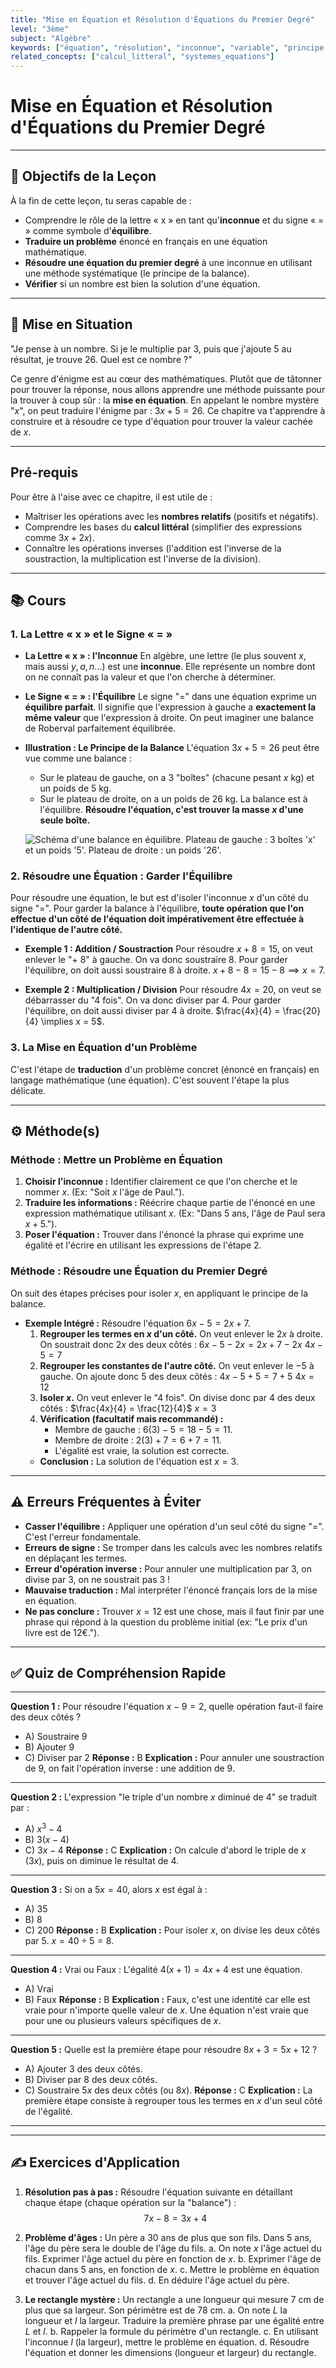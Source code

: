 ```yaml
---
title: "Mise en Équation et Résolution d'Équations du Premier Degré"
level: "3ème"
subject: "Algèbre"
keywords: ["équation", "résolution", "inconnue", "variable", "principe de la balance", "mise en équation"]
related_concepts: ["calcul_litteral", "systemes_equations"]
---
```


# Mise en Équation et Résolution d'Équations du Premier Degré

---

## 🎯 Objectifs de la Leçon

À la fin de cette leçon, tu seras capable de :
* Comprendre le rôle de la lettre « x » en tant qu'**inconnue** et du signe « = » comme symbole d'**équilibre**.
* **Traduire un problème** énoncé en français en une équation mathématique.
* **Résoudre une équation du premier degré** à une inconnue en utilisant une méthode systématique (le principe de la balance).
* **Vérifier** si un nombre est bien la solution d'une équation.

---

## 🚀 Mise en Situation

"Je pense à un nombre. Si je le multiplie par 3, puis que j'ajoute 5 au résultat, je trouve 26. Quel est ce nombre ?"

Ce genre d'énigme est au cœur des mathématiques. Plutôt que de tâtonner pour trouver la réponse, nous allons apprendre une méthode puissante pour la trouver à coup sûr : la **mise en équation**. En appelant le nombre mystère "$x$", on peut traduire l'énigme par : $3x + 5 = 26$. Ce chapitre va t'apprendre à construire et à résoudre ce type d'équation pour trouver la valeur cachée de $x$.

---

## Pré-requis

Pour être à l'aise avec ce chapitre, il est utile de :
* Maîtriser les opérations avec les **nombres relatifs** (positifs et négatifs).
* Comprendre les bases du **calcul littéral** (simplifier des expressions comme $3x+2x$).
* Connaître les opérations inverses (l'addition est l'inverse de la soustraction, la multiplication est l'inverse de la division).

---

## 📚 Cours

### 1. La Lettre « x » et le Signe « = »

* **La Lettre « x » : l'Inconnue**
    En algèbre, une lettre (le plus souvent $x$, mais aussi $y, a, n...$) est une **inconnue**. Elle représente un nombre dont on ne connaît pas la valeur et que l'on cherche à déterminer.

* **Le Signe « = » : l'Équilibre**
    Le signe "=" dans une équation exprime un **équilibre parfait**. Il signifie que l'expression à gauche a **exactement la même valeur** que l'expression à droite. On peut imaginer une balance de Roberval parfaitement équilibrée.

* **Illustration : Le Principe de la Balance**
    L'équation $3x + 5 = 26$ peut être vue comme une balance :
    * Sur le plateau de gauche, on a 3 "boîtes" (chacune pesant $x$ kg) et un poids de 5 kg.
    * Sur le plateau de droite, on a un poids de 26 kg.
    La balance est à l'équilibre. **Résoudre l'équation, c'est trouver la masse $x$ d'une seule boîte.**

    ![Schéma d'une balance en équilibre. Plateau de gauche : 3 boîtes 'x' et un poids '5'. Plateau de droite : un poids '26'.](URL_VERS_VOTRE_IMAGE/balance_equation.svg)

### 2. Résoudre une Équation : Garder l'Équilibre

Pour résoudre une équation, le but est d'isoler l'inconnue $x$ d'un côté du signe "=".
Pour garder la balance à l'équilibre, **toute opération que l'on effectue d'un côté de l'équation doit impérativement être effectuée à l'identique de l'autre côté.**

* **Exemple 1 : Addition / Soustraction**
    Pour résoudre $x + 8 = 15$, on veut enlever le "+ 8" à gauche. On va donc soustraire 8. Pour garder l'équilibre, on doit aussi soustraire 8 à droite.
    $x + 8 - 8 = 15 - 8 \implies x = 7$.

* **Exemple 2 : Multiplication / Division**
    Pour résoudre $4x = 20$, on veut se débarrasser du "4 fois". On va donc diviser par 4. Pour garder l'équilibre, on doit aussi diviser par 4 à droite.
    $\frac{4x}{4} = \frac{20}{4} \implies x = 5$.

### 3. La Mise en Équation d'un Problème

C'est l'étape de **traduction** d'un problème concret (énoncé en français) en langage mathématique (une équation). C'est souvent l'étape la plus délicate.

---

## ⚙️ Méthode(s)

### Méthode : Mettre un Problème en Équation
1.  **Choisir l'inconnue :** Identifier clairement ce que l'on cherche et le nommer $x$. (Ex: "Soit $x$ l'âge de Paul.").
2.  **Traduire les informations :** Réécrire chaque partie de l'énoncé en une expression mathématique utilisant $x$. (Ex: "Dans 5 ans, l'âge de Paul sera $x+5$.").
3.  **Poser l'équation :** Trouver dans l'énoncé la phrase qui exprime une égalité et l'écrire en utilisant les expressions de l'étape 2.

### Méthode : Résoudre une Équation du Premier Degré
On suit des étapes précises pour isoler $x$, en appliquant le principe de la balance.

* **Exemple Intégré :** Résoudre l'équation $6x - 5 = 2x + 7$.
    1.  **Regrouper les termes en $x$ d'un côté.**
        On veut enlever le $2x$ à droite. On soustrait donc $2x$ des deux côtés :
        $6x - 5 - 2x = 2x + 7 - 2x$
        $4x - 5 = 7$
    2.  **Regrouper les constantes de l'autre côté.**
        On veut enlever le $-5$ à gauche. On ajoute donc 5 des deux côtés :
        $4x - 5 + 5 = 7 + 5$
        $4x = 12$
    3.  **Isoler $x$.**
        On veut enlever le "4 fois". On divise donc par 4 des deux côtés :
        $\frac{4x}{4} = \frac{12}{4}$
        $x = 3$
    4.  **Vérification (facultatif mais recommandé) :**
        * Membre de gauche : $6(3) - 5 = 18 - 5 = 11$.
        * Membre de droite : $2(3) + 7 = 6 + 7 = 11$.
        * L'égalité est vraie, la solution est correcte.
    * **Conclusion :** La solution de l'équation est $x=3$.

---

## ⚠️ Erreurs Fréquentes à Éviter

* **Casser l'équilibre :** Appliquer une opération d'un seul côté du signe "=". C'est l'erreur fondamentale.
* **Erreurs de signe :** Se tromper dans les calculs avec les nombres relatifs en déplaçant les termes.
* **Erreur d'opération inverse :** Pour annuler une multiplication par 3, on divise par 3, on ne soustrait pas 3 !
* **Mauvaise traduction :** Mal interpréter l'énoncé français lors de la mise en équation.
* **Ne pas conclure :** Trouver $x=12$ est une chose, mais il faut finir par une phrase qui répond à la question du problème initial (ex: "Le prix d'un livre est de 12€.").

---

## ✅ Quiz de Compréhension Rapide

---
**Question 1 :** Pour résoudre l'équation $x - 9 = 2$, quelle opération faut-il faire des deux côtés ?
* A) Soustraire 9
* B) Ajouter 9
* C) Diviser par 2
**Réponse :** B
**Explication :** Pour annuler une soustraction de 9, on fait l'opération inverse : une addition de 9.
---
**Question 2 :** L'expression "le triple d'un nombre $x$ diminué de 4" se traduit par :
* A) $x^3 - 4$
* B) $3(x-4)$
* C) $3x - 4$
**Réponse :** C
**Explication :** On calcule d'abord le triple de $x$ ($3x$), puis on diminue le résultat de 4.
---
**Question 3 :** Si on a $5x = 40$, alors $x$ est égal à :
* A) 35
* B) 8
* C) 200
**Réponse :** B
**Explication :** Pour isoler $x$, on divise les deux côtés par 5. $x = 40 \div 5 = 8$.
---
**Question 4 :** Vrai ou Faux : L'égalité $4(x+1) = 4x+4$ est une équation.
* A) Vrai
* B) Faux
**Réponse :** B
**Explication :** Faux, c'est une identité car elle est vraie pour n'importe quelle valeur de $x$. Une équation n'est vraie que pour une ou plusieurs valeurs spécifiques de $x$.
---
**Question 5 :** Quelle est la première étape pour résoudre $8x + 3 = 5x + 12$ ?
* A) Ajouter 3 des deux côtés.
* B) Diviser par 8 des deux côtés.
* C) Soustraire $5x$ des deux côtés (ou $8x$).
**Réponse :** C
**Explication :** La première étape consiste à regrouper tous les termes en $x$ d'un seul côté de l'égalité.
---

---

## ✍️ Exercices d'Application

1.  **Résolution pas à pas :**
    Résoudre l'équation suivante en détaillant chaque étape (chaque opération sur la "balance") :
    $$ 7x - 8 = 3x + 4 $$

2.  **Problème d'âges :**
    Un père a 30 ans de plus que son fils. Dans 5 ans, l'âge du père sera le double de l'âge du fils.
    a. On note $x$ l'âge actuel du fils. Exprimer l'âge actuel du père en fonction de $x$.
    b. Exprimer l'âge de chacun dans 5 ans, en fonction de $x$.
    c. Mettre le problème en équation et trouver l'âge actuel du fils.
    d. En déduire l'âge actuel du père.

3.  **Le rectangle mystère :**
    Un rectangle a une longueur qui mesure 7 cm de plus que sa largeur. Son périmètre est de 78 cm.
    a. On note $L$ la longueur et $l$ la largeur. Traduire la première phrase par une égalité entre $L$ et $l$.
    b. Rappeler la formule du périmètre d'un rectangle.
    c. En utilisant l'inconnue $l$ (la largeur), mettre le problème en équation.
    d. Résoudre l'équation et donner les dimensions (longueur et largeur) du rectangle.